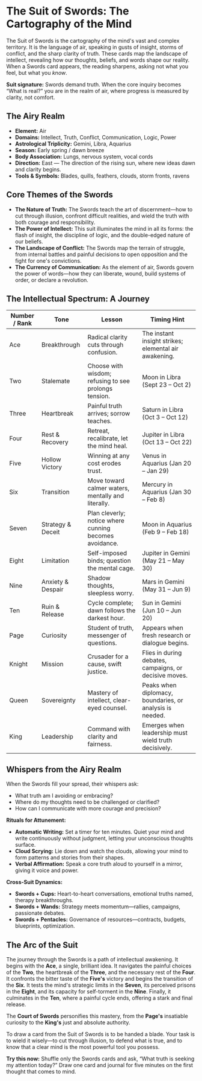# The Suit of Swords: The Cartography of the Mind

The Suit of Swords is the cartography of the mind's vast and complex territory. It is the language of air, speaking in gusts of insight, storms of conflict, and the sharp clarity of truth. These cards map the landscape of intellect, revealing how our thoughts, beliefs, and words shape our reality. When a Swords card appears, the reading sharpens, asking not what you feel, but what you *know*.

**Suit signature:** Swords demand truth. When the core inquiry becomes “What is real?” you are in the realm of air, where progress is measured by clarity, not comfort.

## The Airy Realm

- **Element:** Air
- **Domains:** Intellect, Truth, Conflict, Communication, Logic, Power
- **Astrological Triplicity:** Gemini, Libra, Aquarius
- **Season:** Early spring / dawn breeze
- **Body Association:** Lungs, nervous system, vocal cords
- **Direction:** East — The direction of the rising sun, where new ideas dawn and clarity begins.
- **Tools & Symbols:** Blades, quills, feathers, clouds, storm fronts, ravens

## Core Themes of the Swords

*   **The Nature of Truth:** The Swords teach the art of discernment—how to cut through illusion, confront difficult realities, and wield the truth with both courage and responsibility.
*   **The Power of Intellect:** This suit illuminates the mind in all its forms: the flash of insight, the discipline of logic, and the double-edged nature of our beliefs.
*   **The Landscape of Conflict:** The Swords map the terrain of struggle, from internal battles and painful decisions to open opposition and the fight for one's convictions.
*   **The Currency of Communication:** As the element of air, Swords govern the power of words—how they can liberate, wound, build systems of order, or declare a revolution.

## The Intellectual Spectrum: A Journey

| Number / Rank | Tone | Lesson | Timing Hint |
|---------------|------|--------|-------------|
| Ace | Breakthrough | Radical clarity cuts through confusion. | The instant insight strikes; elemental air awakening. |
| Two | Stalemate | Choose with wisdom; refusing to see prolongs tension. | Moon in Libra (Sept 23 – Oct 2) |
| Three | Heartbreak | Painful truth arrives; sorrow teaches. | Saturn in Libra (Oct 3 – Oct 12) |
| Four | Rest & Recovery | Retreat, recalibrate, let the mind heal. | Jupiter in Libra (Oct 13 – Oct 22) |
| Five | Hollow Victory | Winning at any cost erodes trust. | Venus in Aquarius (Jan 20 – Jan 29) |
| Six | Transition | Move toward calmer waters, mentally and literally. | Mercury in Aquarius (Jan 30 – Feb 8) |
| Seven | Strategy & Deceit | Plan cleverly; notice where cunning becomes avoidance. | Moon in Aquarius (Feb 9 – Feb 18) |
| Eight | Limitation | Self-imposed binds; question the mental cage. | Jupiter in Gemini (May 21 – May 30) |
| Nine | Anxiety & Despair | Shadow thoughts, sleepless worry. | Mars in Gemini (May 31 – Jun 9) |
| Ten | Ruin & Release | Cycle complete; dawn follows the darkest hour. | Sun in Gemini (Jun 10 – Jun 20) |
| Page | Curiosity | Student of truth, messenger of questions. | Appears when fresh research or dialogue begins. |
| Knight | Mission | Crusader for a cause, swift justice. | Flies in during debates, campaigns, or decisive moves. |
| Queen | Sovereignty | Mastery of intellect, clear-eyed counsel. | Peaks when diplomacy, boundaries, or analysis is needed. |
| King | Leadership | Command with clarity and fairness. | Emerges when leadership must wield truth decisively. |

## Whispers from the Airy Realm

When the Swords fill your spread, their whispers ask:

*   What truth am I avoiding or embracing?
*   Where do my thoughts need to be challenged or clarified?
*   How can I communicate with more courage and precision?

**Rituals for Attunement:**

*   **Automatic Writing:** Set a timer for ten minutes. Quiet your mind and write continuously without judgment, letting your unconscious thoughts surface.
*   **Cloud Scrying:** Lie down and watch the clouds, allowing your mind to form patterns and stories from their shapes.
*   **Verbal Affirmation:** Speak a core truth aloud to yourself in a mirror, giving it voice and power.

**Cross-Suit Dynamics:**

*   **Swords + Cups:** Heart-to-heart conversations, emotional truths named, therapy breakthroughs.
*   **Swords + Wands:** Strategy meets momentum—rallies, campaigns, passionate debates.
*   **Swords + Pentacles:** Governance of resources—contracts, budgets, blueprints, optimization.

## The Arc of the Suit

The journey through the Swords is a path of intellectual awakening. It begins with the **Ace**, a single, brilliant idea. It navigates the painful choices of the **Two**, the heartbreak of the **Three**, and the necessary rest of the **Four**. It confronts the bitter taste of the **Five's** victory and begins the transition of the **Six**. It tests the mind's strategic limits in the **Seven**, its perceived prisons in the **Eight**, and its capacity for self-torment in the **Nine**. Finally, it culminates in the **Ten**, where a painful cycle ends, offering a stark and final release.

The **Court of Swords** personifies this mastery, from the **Page's** insatiable curiosity to the **King's** just and absolute authority.

To draw a card from the Suit of Swords is to be handed a blade. Your task is to wield it wisely—to cut through illusion, to defend what is true, and to know that a clear mind is the most powerful tool you possess.

**Try this now:** Shuffle only the Swords cards and ask, “What truth is seeking my attention today?” Draw one card and journal for five minutes on the first thought that comes to mind.
